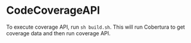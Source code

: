 # CodeCoverageAPI

To execute coverage API, run `sh build.sh`. This will run Cobertura to get coverage data and then run coverage API.
